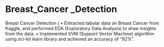 # Breast_Cancer _Detection



Breast Cancer Detection                                                                                                                                                (
•	Extracted tabular data on Breast Cancer from Kaggle, and performed EDA (Exploratory Data Analysis) to 
       draw insights from the data.
•	Implemented SVM (Support Vector Machine) algorithm using sci-kit learn library and achieved an accuracy 
       of “92%”.
